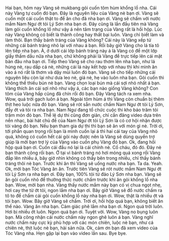 Hai bạn, hôm nay Vàng sẽ mukbang gỏi cuốn tôm hùm khổng lồ nha. Cái này Vàng tự cuốn đó bạn. 
Đây là nguyên liệu của Vàng nè bạn ơi. Vàng sẽ cuốn một cái cuốn thật to để ăn cho đã nha bạn ơi. Vàng sẽ chấm với nước mắm Nam Ngư ớt tỏi Lý Sơn nha bạn ơi. 
Đây cũng là lần đầu tiên mà Vàng làm gỏi cuốn khổng lồ như vậy á nên tâm trạng của Vàng rất là hồi hộp. Lúc này Vàng không có biết là thành công hay thất bại luôn. Vàng chỉ biết làm và làm thôi. Bạn thấy bánh tráng của Vàng không? Cái này là Vàng xếp từ những cái bánh tráng nhỏ lại với nhau á bạn. Rồi bây giờ Vàng cho lá tía tô lên tiếp nha bạn. À, ở dưới cái lớp bánh tráng này á là Vàng có để một lớp giấy thấm dầu nữa nha bạn, chứ không phải là Vàng để trực tiếp lên cái mặt bàn đâu nha bạn ơi. Tiếp theo Vàng sẽ cho rau thơm lên nha bạn, như lá húng nè, rau dấp cá nè, những cái lá này kết hợp với nhau thì khi mình ăn vào á nó rất là thơm và dậy mùi luôn đó bạn. Vàng sẽ cho tiếp những cái nguyên liệu còn lại như dưa leo nè, giá nè, hẹ vào luôn nha bạn. Gỏi cuốn thì không thể thiếu bún nè bạn. Vàng chọn loại bún mà cái sợi nhỏ nhất á bạn. Vàng thích ăn cái sợi nhỏ như vậy á, các bạn nào giống Vàng không? Con tôm của Vàng hấp cũng đã chín rồi đó bạn. Đây Vàng tách ra xem nha. Wow, quá trời gạch luôn á bạn. Ngoài tôm hùm á thì Vàng còn chuẩn bị thêm thịt heo luộc nữa đó bạn. Vàng sẽ rót sẵn nước chấm Nam Ngư ớt tỏi Lý Sơn, đẩy ớt và tỏi ra nha bạn. Nam Ngư đang tổ chức cuộc thi kho báo trăm tỏi trăm món đó bạn. Thể lệ dự thi cũng đơn giản, chỉ cần đăng video dựa trên nền nhạc, bài hát chủ đề của Nam Ngư ớt tỏi Lý Sơn là có cơ hội nhận được tỏi vàng đó bạn. Nếu bạn tham gia dự thi thì bạn sẽ ăn với món gì nè. Trời ơi, tới phần quan trọng rồi bạn là mình cuốn lại á thì hai cái tay của Vàng nhỏ quá, không có cuốn hết cái gỏi này được nên là Vàng sẽ dùng quyền trợ giúp là mời bạn trợ lý của Vàng vào cuốn phụ Vàng đó bạn. Ok, đang hồi hộp quá bạn ơi. 
Cuốn cái đầu nó lại là cái chính nè. Cố cháu, đó đó. Đây nè bạn thành công rồi bạn. Ờ tại vì bánh tráng nó hơi mỏng quá xong rồi Vàng đắp lên nhiều á, bây giờ nhìn không có thấy bên trong nhiều, chỉ thấy bánh tráng thôi nè bạn. 
Trước khi ăn thì Vàng sẽ uống nước nha bạn. Ta da. 
Yeah. Ok, mời bạn Tóc Vàng ăn ăn. Trước tiên Vàng sẽ rót nước mắm Nam Ngư ớt tỏi Lý Sơn ra nha bạn ơi. Đây bạn, 100% tỏi từ đảo Lý Sơn nha bạn. Vàng sẽ ăn gỏi cuốn nhỏ để thưởng thức nước chấm trước khi ăn gỏi khổng lồ nha bạn. 
Wow, mời bạn nha. 
Vàng thấy nước mắm này bạn có vị chua ngọt nhẹ, hơi cay the từ ớt tỏi, ngon lắm nha bạn ơi. Bây giờ Vàng sẽ đổ nước chấm ra tô to để chấm cái gỏi cuốn khổng lồ này nha bạn ơi. 
Wow, thật là nhiều ớt và tỏi bạn. Wow. Bây giờ Vàng sẽ chấm. 
Trời ơi, hồi hộp quá bạn, không biết ăn thế nào. Vàng ăn nha bạn. 
Cảm giác phê lắm nha bạn ơi. 
Ngon quá trời luôn. Hơi bị nhiều ớt luôn. Ngon quá bạn ơi. 
Tuyệt vời. Wow, Vàng no bụng luôn bạn. Mà công nhận cái nước chấm này ngon ghê luôn á bạn. Vàng nghĩ nước chấm này cực kỳ phù hợp với các món chiên, luộc nè bạn, như cá chiên nè, thịt luộc nè bạn, hải sản nữa. Ok, cảm ơn bạn đã xem video của Tóc Vàng nha. Hẹn gặp lại bạn vào video lần sau. Bye bye.